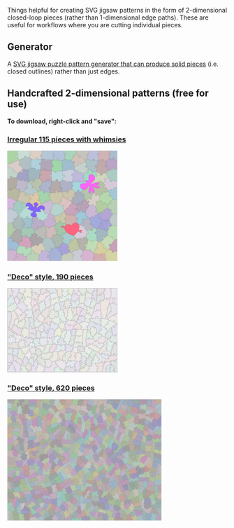 Things helpful for creating SVG jigsaw patterns in the form of 2-dimensional closed-loop pieces (rather than 1-dimensional edge paths).  These are useful for workflows where you are cutting individual pieces.

## Generator

A [SVG jigsaw puzzle pattern generator that can produce solid pieces](puzzleGenerator2-o.html)</a> (i.e. closed outlines) rather than just edges.

## Handcrafted 2-dimensional patterns (free for use)

**To download, right-click and "save":**

### [Irregular 115 pieces with whimsies](irregular-115.svg)

<img src="irregular-115.svg" width="50%"/>

### ["Deco" style, 190 pieces](deco-190-pattern.svg)

<img src="deco-190-pattern.svg" width="50%"/>

### ["Deco" style, 620 pieces](deco-620-pattern.svg)

<img src="deco-620-pattern.svg" width="70%"/>
